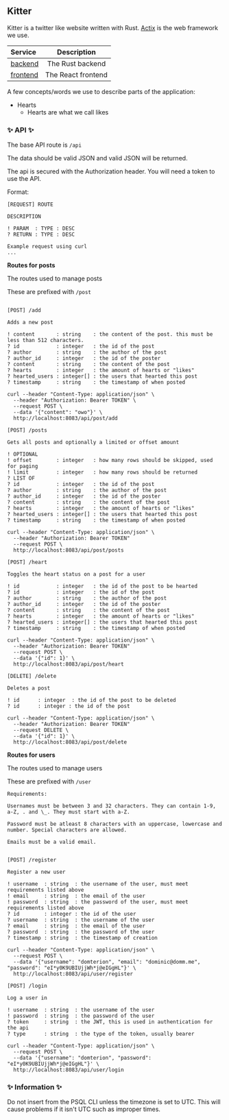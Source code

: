## **Kitter**

Kitter is a twitter like website written with Rust. [Actix](https://actix.rs/) is the web framework we use.

| Service              |    Description     |
| :------------------- | :----------------: |
| [backend](backend)   |  The Rust backend  |
| [frontend](frontend) | The React frontend |

A few concepts/words we use to describe parts of the application:

- Hearts
  - Hearts are what we call likes

### ✨ **API** ✨

The base API route is `/api`

The data should be valid JSON and valid JSON will be returned.

The api is secured with the Authorization header. You will need a token to use the API.

Format:

```
[REQUEST] ROUTE

DESCRIPTION

! PARAM  : TYPE : DESC
? RETURN : TYPE : DESC

Example request using curl
...
```

**Routes for posts**

The routes used to manage posts

These are prefixed with `/post`

```

[POST] /add

Adds a new post

! content       : string    : the content of the post. this must be less than 512 characters.
? id            : integer   : the id of the post
? author        : string    : the author of the post
? author_id     : integer   : the id of the poster
? content       : string    : the content of the post
? hearts        : integer   : the amount of hearts or "likes"
? hearted_users : integer[] : the users that hearted this post
? timestamp     : string    : the timestamp of when posted

curl --header "Content-Type: application/json" \
  --header "Authorization: Bearer TOKEN" \
  --request POST \
  --data '{"content": "owo"}' \
  http://localhost:8083/api/post/add

[POST] /posts

Gets all posts and optionally a limited or offset amount

! OPTIONAL
! offset        : integer   : how many rows should be skipped, used for paging
! limit         : integer   : how many rows should be returned
? LIST OF
? id            : integer   : the id of the post
? author        : string    : the author of the post
? author_id     : integer   : the id of the poster
? content       : string    : the content of the post
? hearts        : integer   : the amount of hearts or "likes"
? hearted_users : integer[] : the users that hearted this post
? timestamp     : string    : the timestamp of when posted

curl --header "Content-Type: application/json" \
  --header "Authorization: Bearer TOKEN"
  --request POST \
  http://localhost:8083/api/post/posts

[POST] /heart

Toggles the heart status on a post for a user

! id            : integer   : the id of the post to be hearted
? id            : integer   : the id of the post
? author        : string    : the author of the post
? author_id     : integer   : the id of the poster
? content       : string    : the content of the post
? hearts        : integer   : the amount of hearts or "likes"
? hearted_users : integer[] : the users that hearted this post
? timestamp     : string    : the timestamp of when posted

curl --header "Content-Type: application/json" \
  --header "Authorization: Bearer TOKEN"
  --request POST \
  --data '{"id": 1}' \
  http://localhost:8083/api/post/heart

[DELETE] /delete

Deletes a post

! id      : integer  : the id of the post to be deleted
? id      : integer : the id of the post

curl --header "Content-Type: application/json" \
  --header "Authorization: Bearer TOKEN"
  --request DELETE \
  --data '{"id": 1}' \
  http://localhost:8083/api/post/delete

```

**Routes for users**

The routes used to manage users

These are prefixed with `/user`

```
Requirements:

Usernames must be between 3 and 32 characters. They can contain 1-9, a-Z, . and \_. They must start with a-Z.

Password must be atleast 8 characters with an uppercase, lowercase and number. Special characters are allowed.

Emails must be a valid email.
```

```

[POST] /register

Register a new user

! username  : string  : the username of the user, must meet requirements listed above
! email     : string  : the email of the user
! password  : string  : the password of the user, must meet requirements listed above
? id        : integer : the id of the user
? username  : string  : the username of the user
? email     : string  : the email of the user
? password  : string  : the password of the user
? timestamp : string  : the timestamp of creation

curl --header "Content-Type: application/json" \
  --request POST \
  --data '{"username": "domterion", "email": "dominic@domm.me", "password": "eI*y0K9UBIUjjWh*j@eIGgHL"}' \
  http://localhost:8083/api/user/register

[POST] /login

Log a user in

! username  : string  : the username of the user
! password  : string  : the password of the user
? token     : string  : the JWT, this is used in authentication for the api
? type      : string  : the type of the token, usually bearer

curl --header "Content-Type: application/json" \
  --request POST \
  --data '{"username": "domterion", "password": "eI*y0K9UBIUjjWh*j@eIGgHL"}' \
  http://localhost:8083/api/user/login
```

### ✨ **Information** ✨

Do not insert from the PSQL CLI unless the timezone is set to UTC. This will cause problems if it isn't UTC such as improper times.

